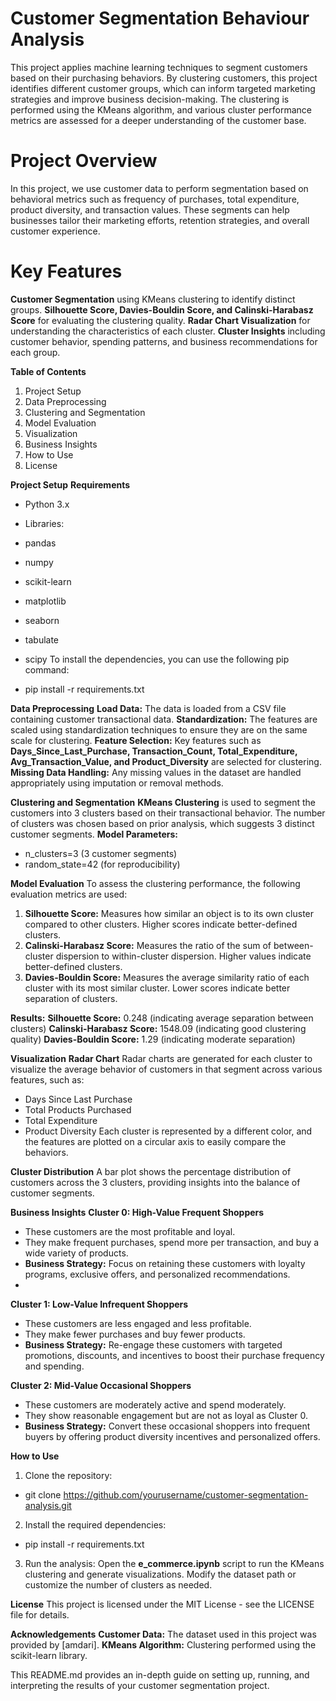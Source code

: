 # Customer Segmentation Behaviour Analysis
This project applies machine learning techniques to segment customers based on their purchasing behaviors. By clustering customers, this project identifies different customer groups, which can inform targeted marketing strategies and improve business decision-making. The clustering is performed using the KMeans algorithm, and various cluster performance metrics are assessed for a deeper understanding of the customer base.

# Project Overview
In this project, we use customer data to perform segmentation based on behavioral metrics such as frequency of purchases, total expenditure, product diversity, and transaction values. These segments can help businesses tailor their marketing efforts, retention strategies, and overall customer experience.

# Key Features
**Customer Segmentation** using KMeans clustering to identify distinct groups.
**Silhouette Score, Davies-Bouldin Score, and Calinski-Harabasz Score** for evaluating the clustering quality.
**Radar Chart Visualization** for understanding the characteristics of each cluster.
**Cluster Insights** including customer behavior, spending patterns, and business recommendations for each group.

**Table of Contents**
1. Project Setup
2. Data Preprocessing
3. Clustering and Segmentation
4. Model Evaluation
5. Visualization
6. Business Insights
7. How to Use
8. License

**Project Setup**
**Requirements**
  * Python 3.x
  * Libraries:
  * pandas
  * numpy
  * scikit-learn
  * matplotlib
  * seaborn
  * tabulate
  * scipy
To install the dependencies, you can use the following pip command:

  * pip install -r requirements.txt

**Data Preprocessing**
**Load Data:** The data is loaded from a CSV file containing customer transactional data.
**Standardization:** The features are scaled using standardization techniques to ensure they are on the same scale for clustering.
**Feature Selection:** Key features such as **Days_Since_Last_Purchase, Transaction_Count, Total_Expenditure, Avg_Transaction_Value, and Product_Diversity** are selected for clustering.
**Missing Data Handling:** Any missing values in the dataset are handled appropriately using imputation or removal methods.

**Clustering and Segmentation**
**KMeans Clustering** is used to segment the customers into 3 clusters based on their transactional behavior.
The number of clusters was chosen based on prior analysis, which suggests 3 distinct customer segments.
**Model Parameters:**
  * n_clusters=3 (3 customer segments)
  * random_state=42 (for reproducibility)

**Model Evaluation**
To assess the clustering performance, the following evaluation metrics are used:

1. **Silhouette Score:** Measures how similar an object is to its own cluster compared to other clusters. Higher scores indicate better-defined clusters.
2. **Calinski-Harabasz Score:** Measures the ratio of the sum of between-cluster dispersion to within-cluster dispersion. Higher values indicate better-defined clusters.
3. **Davies-Bouldin Score:** Measures the average similarity ratio of each cluster with its most similar cluster. Lower scores indicate better separation of clusters.

**Results:**
**Silhouette Score:** 0.248 (indicating average separation between clusters)
**Calinski-Harabasz Score:** 1548.09 (indicating good clustering quality)
**Davies-Bouldin Score:** 1.29 (indicating moderate separation)

**Visualization**
**Radar Chart**
Radar charts are generated for each cluster to visualize the average behavior of customers in that segment across various features, such as:

  * Days Since Last Purchase
  * Total Products Purchased
  * Total Expenditure
  * Product Diversity
Each cluster is represented by a different color, and the features are plotted on a circular axis to easily compare the behaviors.

**Cluster Distribution**
A bar plot shows the percentage distribution of customers across the 3 clusters, providing insights into the balance of customer segments.

**Business Insights**
**Cluster 0: High-Value Frequent Shoppers**
  * These customers are the most profitable and loyal.
  * They make frequent purchases, spend more per transaction, and buy a wide variety of products.
  * **Business Strategy:** Focus on retaining these customers with loyalty programs, exclusive offers, and personalized recommendations.
  * 
**Cluster 1: Low-Value Infrequent Shoppers**
  * These customers are less engaged and less profitable.
  * They make fewer purchases and buy fewer products.
  * **Business Strategy:** Re-engage these customers with targeted promotions, discounts, and incentives to boost their purchase frequency and spending.
    
**Cluster 2: Mid-Value Occasional Shoppers**
  * These customers are moderately active and spend moderately.
  * They show reasonable engagement but are not as loyal as Cluster 0.
  * **Business Strategy:** Convert these occasional shoppers into frequent buyers by offering product diversity incentives and personalized offers.
    
**How to Use**
1. Clone the repository:

  * git clone https://github.com/yourusername/customer-segmentation-analysis.git

2. Install the required dependencies:

  * pip install -r requirements.txt

3. Run the analysis:
Open the **e_commerce.ipynb** script to run the KMeans clustering and generate visualizations.
Modify the dataset path or customize the number of clusters as needed.

**License**
This project is licensed under the MIT License - see the LICENSE file for details.

**Acknowledgements**
**Customer Data:** The dataset used in this project was provided by [amdari].
**KMeans Algorithm:** Clustering performed using the scikit-learn library.

This README.md provides an in-depth guide on setting up, running, and interpreting the results of your customer segmentation project.










